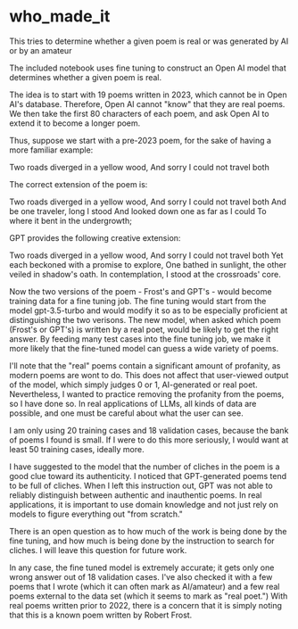 # who_made_it
This tries to determine whether a given poem is real or was generated by AI or by an amateur

The included notebook uses fine tuning to construct an Open AI model that determines whether a given poem is real.

The idea is to start with 19 poems written in 2023, which cannot be in Open AI's database.  Therefore, Open AI cannot "know" that they are real poems.  We then take the first 80 characters of each poem, and ask Open AI to extend it to become a longer poem.

Thus, suppose we start with a pre-2023 poem, for the sake of having a more familiar example:

Two roads diverged in a yellow wood,
And sorry I could not travel both

The correct extension of the poem is:

Two roads diverged in a yellow wood,
And sorry I could not travel both
And be one traveler, long I stood
And looked down one as far as I could
To where it bent in the undergrowth;

GPT provides the following creative extension:

Two roads diverged in a yellow wood,
And sorry I could not travel both
Yet each beckoned with a promise to explore,
One bathed in sunlight, the other veiled in shadow's oath.
In contemplation, I stood at the crossroads' core.

Now the two versions of the poem - Frost's and GPT's - would become training data for a fine tuning job.  The fine tuning would start from the model gpt-3.5-turbo and would modify it so as to be especially proficient at distinguishing the two verisons.  The new model, when asked which poem (Frost's or GPT's) is written by a real poet, would be likely to get the right answer.  By feeding many test cases into the fine tuning job, we make it more likely that the fine-tuned model can guess a wide variety of poems.

I'll note that the "real" poems contain a significant amount of profanity, as modern poems are wont to do.  This does not affect that user-viewed output of the model, which simply judges 0 or 1, AI-generated or real poet.  Nevertheless, I wanted to practice removing the profanity from the poems, so I have done so.  In real applications of LLMs, all kinds of data are possible, and one must be careful about what the user can see.

I am only using 20 training cases and 18 validation cases, because the bank of poems I found is small.  If I were to do this more seriously, I would want at least 50 training cases, ideally more.

I have suggested to the model that the number of cliches in the poem is a good clue toward its authenticity.  I noticed that GPT-generated poems tend to be full of cliches.  When I left this instruction out, GPT was not able to reliably distinguish between authentic and inauthentic poems.  In real applications, it is important to use domain knowledge and not just rely on models to figure everything out "from scratch."

There is an open question as to how much of the work is being done by the fine tuning, and how much is being done by the instruction to search for cliches.  I will leave this question for future work.

In any case, the fine tuned model is extremely accurate; it gets only one wrong answer out of 18 validation cases.  I've also checked it with a few poems that I wrote (which it can often mark as AI/amateur) and a few real poems external to the data set (which it seems to mark as "real poet.")  With real poems written prior to 2022, there is a concern that it is simply noting that this is a known poem written by Robert Frost.
